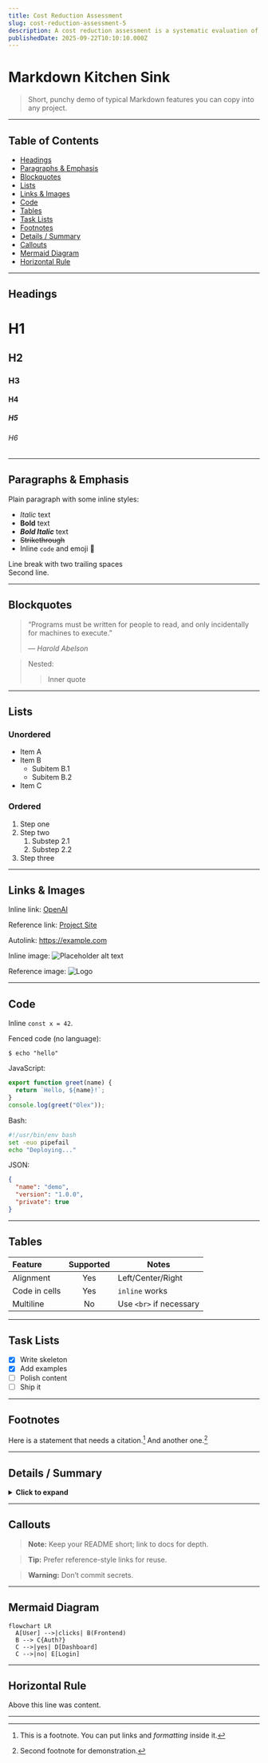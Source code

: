 ```yaml
---
title: Cost Reduction Assessment
slug: cost-reduction-assessment-5
description: A cost reduction assessment is a systematic evaluation of a business’s expenses to identify inefficiencies, waste, and areas for optimization
publishedDate: 2025-09-22T10:10:10.000Z
---
```


# Markdown Kitchen Sink

> Short, punchy demo of typical Markdown features you can copy into any project.

---

## Table of Contents
- [Headings](#headings)
- [Paragraphs & Emphasis](#paragraphs--emphasis)
- [Blockquotes](#blockquotes)
- [Lists](#lists)
- [Links & Images](#links--images)
- [Code](#code)
- [Tables](#tables)
- [Task Lists](#task-lists)
- [Footnotes](#footnotes)
- [Details / Summary](#details--summary)
- [Callouts](#callouts)
- [Mermaid Diagram](#mermaid-diagram)
- [Horizontal Rule](#horizontal-rule)

---

## Headings

# H1
## H2
### H3
#### H4
##### H5
###### H6

---

## Paragraphs & Emphasis

Plain paragraph with some inline styles:
- *Italic* text
- **Bold** text
- ***Bold Italic*** text
- ~~Strikethrough~~
- Inline `code` and emoji 🎯

Line break with two trailing spaces  
Second line.

---

## Blockquotes

> “Programs must be written for people to read, and only incidentally for machines to execute.”
>
> — *Harold Abelson*

> Nested:
> > Inner quote

---

## Lists

### Unordered
- Item A
- Item B
    - Subitem B.1
    - Subitem B.2
- Item C

### Ordered
1. Step one
2. Step two
    1. Substep 2.1
    2. Substep 2.2
3. Step three

---

## Links & Images

Inline link: [OpenAI](https://openai.com)

Reference link: [Project Site][project]

Autolink: <https://example.com>

Inline image: ![Placeholder alt text](/article.png?text=Banner)

Reference image: ![Logo][logo]

[project]: https://example.com/docs
[logo]: /logo.png?text=Logo

---

## Code

Inline `const x = 42`.

Fenced code (no language):
```
$ echo "hello"
```

JavaScript:
```js
export function greet(name) {
  return `Hello, ${name}!`;
}
console.log(greet("Olex"));
```

Bash:
```bash
#!/usr/bin/env bash
set -euo pipefail
echo "Deploying..."
```

JSON:
```json
{
  "name": "demo",
  "version": "1.0.0",
  "private": true
}
```

---

## Tables

| Feature        | Supported | Notes                    |
|:---------------|:---------:|--------------------------|
| Alignment      |   Yes     | Left/Center/Right        |
| Code in cells  |   Yes     | `inline` works           |
| Multiline      |   No      | Use `<br>` if necessary  |

---

## Task Lists

- [x] Write skeleton
- [x] Add examples
- [ ] Polish content
- [ ] Ship it

---

## Footnotes

Here is a statement that needs a citation.[^1] And another one.[^note]

[^1]: This is a footnote. You can put links and *formatting* inside it.
[^note]: Second footnote for demonstration.

---

## Details / Summary

<details>
  <summary><strong>Click to expand</strong></summary>

Hidden content with **Markdown** inside:

- Bullet points
- Code:

  ```ts
  type ID = string | number;
  ```

</details>

---

## Callouts

> **Note:** Keep your README short; link to docs for depth.

> **Tip:** Prefer reference-style links for reuse.

> **Warning:** Don’t commit secrets.

---

## Mermaid Diagram

```mermaid
flowchart LR
  A[User] -->|clicks| B(Frontend)
  B --> C{Auth?}
  C -->|yes| D[Dashboard]
  C -->|no| E[Login]
```

---

## Horizontal Rule

Above this line was content.

---
